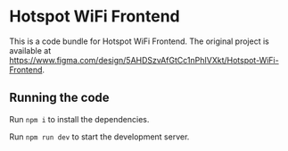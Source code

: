 
  # Hotspot WiFi Frontend

  This is a code bundle for Hotspot WiFi Frontend. The original project is available at https://www.figma.com/design/5AHDSzvAfGtCc1nPhIVXkt/Hotspot-WiFi-Frontend.

  ## Running the code

  Run `npm i` to install the dependencies.

  Run `npm run dev` to start the development server.
  